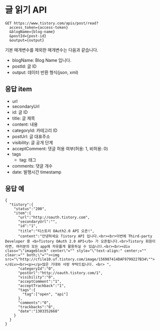 # 글 읽기 API

```
GET https://www.tistory.com/apis/post/read?
  access_token={access-token}
  &blogName={blog-name}
  &postId={post-id}
  &output={output}
```

기본 매개변수를 제외한 매개변수는 다음과 같습니다.

- blogName: Blog Name 입니다.
- postId: 글 ID
- output: 데이터 반환 형식(json, xml)

## 응답 item

- url
- secondaryUrl
- id: 글 ID
- title: 글 제목
- content: 내용
- categoryId: 카테고리 ID
- postUrl: 글 대표주소
- visibility: 글 공개 단계
- acceptComment: 댓글 허용 여부(허용: 1, 비허용: 0)
- tags
  - tag: 태그
- comments: 댓글 개수
- date: 발행시간 timestamp

## 응답 예

```
{
  "tistory":{
    "status":"200",
    "item":{
      "url":"http://oauth.tistory.com",
      "secondaryUrl":"",
      "id":"1",
      "title":"티스토리 OAuth2.0 API 오픈!",
      "content":"안녕하세요 Tistory API 입니다.<br><br>이번에 Third-party Developer 용 <b>Tistory OAuth 2.0 API</b> 가 오픈됩니다.<br>Tistory 회원이라면, 여러분의 모든 app에 자유롭게 활용하실 수 있습니다.<br><br><div class="\"imageblock" center\"="" style="\"text-align:" center;="" clear:="" both;\"=""><img src="\"http://cfile10.uf.tistory.com/image/156987414DAF9799227B34\""></div><br><p></p>많은 기대와 사랑 부탁드립니다. <br> ",
      "categoryId":"0",
      "postUrl":"http://oauth.tistory.com/1",
      "visibility":"0",
      "acceptComment":"1",
      "acceptTrackback":"1",
      "tags":{
        "tag":["open", "api"]
      },
      "comments":"0",
      "trackbacks":"0",
      "date":"1303352668"
    }
  }
}
```
